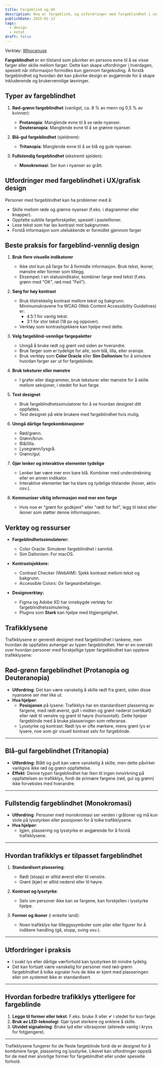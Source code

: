 ```yaml
---
title: Fargeblind og UX
description: Hva er fargeblind, og utfordringer med fargeblindhet i ux
publishDate: 2025-01-13
tags:
  - design
  - notat
draft: false
---
```



Verktøy: [Whocanuse](https://www.whocanuse.com/?bg=076940&fg=ffffff&fs=16&fw=)

**Fargeblindhet** er en tilstand som påvirker en persons evne til å se visse farger eller skille mellom farger. Dette kan skape utfordringer i hverdagen, spesielt når informasjon formidles kun gjennom fargekoding. Å forstå fargeblindhet og hvordan det kan påvirke design er avgjørende for å skape inkluderende og brukervennlige løsninger.

## **Typer av fargeblindhet**

1. **Rød-grønn fargeblindhet** (vanligst, ca. 8 % av menn og 0,5 % av kvinner):
    
    - **Protanopia**: Manglende evne til å se røde nyanser.
    - **Deuteranopia**: Manglende evne til å se grønne nyanser.
2. **Blå-gul fargeblindhet** (sjeldnere):
    
    - **Tritanopia**: Manglende evne til å se blå og gule nyanser.
3. **Fullstendig fargeblindhet** (ekstremt sjelden):
    
    - **Monokromasi**: Ser kun i nyanser av grått.

## **Utfordringer med fargeblindhet i UX/grafisk design**

Personer med fargeblindhet kan ha problemer med å:

- Skille mellom røde og grønne nyanser (f.eks. i diagrammer eller knapper).
- Oppfatte subtile fargeforskjeller, spesielt i pastelltoner.
- Lese tekst som har lav kontrast mot bakgrunnen.
- Forstå informasjon som utelukkende er formidlet gjennom farger

## **Beste praksis for fargeblind-vennlig design**

1. **Bruk flere visuelle indikatorer**
    
    - Ikke stol kun på farge for å formidle informasjon. Bruk tekst, ikoner, mønstre eller former som tillegg.
    - Eksempel: I en statusindikator, kombiner farge med tekst (f.eks. grønn med "OK", rød med "Feil").
2. **Sørg for høy kontrast**
    
    - Bruk tilstrekkelig kontrast mellom tekst og bakgrunn. Minimumskravene fra WCAG (Web Content Accessibility Guidelines) er:
        - 4.5:1 for vanlig tekst.
        - 3:1 for stor tekst (18 px og oppover).
    - Verktøy som kontrastsjekkere kan hjelpe med dette.
3. **Velg fargeblind-vennlige fargepaletter**
    
    - Unngå å bruke rødt og grønt ved siden av hverandre.
    - Bruk farger som er tydelige for alle, som blå, lilla, eller oransje.
    - Bruk verktøy som **Color Oracle** eller **Sim Daltonism** for å simulere hvordan farger ser ut for fargeblinde.
4. **Bruk teksturer eller mønstre**
    
    - I grafer eller diagrammer, bruk teksturer eller mønstre for å skille mellom seksjoner, i stedet for kun farge.
5. **Test designet**
    
    - Bruk fargeblindhetssimulatorer for å se hvordan designet ditt oppfattes.
    - Test designet på ekte brukere med fargeblindhet hvis mulig.
6. **Unngå dårlige fargekombinasjoner**
    
    - Rød/grønn.
    - Grønn/brun.
    - Blå/lilla.
    - Lysegrønn/lysgrå.
    - Grønn/gul.
7. **Gjør lenker og interaktive elementer tydelige**
    
    - Lenker bør være mer enn bare blå. Kombiner med understrekning eller en annen indikator.
    - Interaktive elementer bør ha klare og tydelige tilstander (hover, aktiv osv.).
8. **Kommuniser viktig informasjon med mer enn farge**
    
    - Hvis noe er "grønt for godkjent" eller "rødt for feil", legg til tekst eller ikoner som støtter denne informasjonen.

## **Verktøy og ressurser**

- **Fargeblindhetssimulatorer:**
    
    - Color Oracle: Simulerer fargeblindhet i sanntid.
    - Sim Daltonism: For macOS.
- **Kontrastsjekkere:**
    
    - Contrast Checker (WebAIM): Sjekk kontrast mellom tekst og bakgrunn.
    - Accessible Colors: Gir fargeanbefalinger.
- **Designverktøy:**
    
    - Figma og Adobe XD har innebygde verktøy for fargeblindhetssimulering.
    - Plugins som **Stark** kan hjelpe med tilgjengelighet.


## Trafikklysene
Trafikklysene er generelt designet med fargeblindhet i tankene, men hvordan de oppfattes avhenger av typen fargeblindhet. Her er en oversikt over hvordan personer med forskjellige typer fargeblindhet kan oppleve trafikklysene:

## **Rød-grønn fargeblindhet (Protanopia og Deuteranopia)**

- **Utfordring**: Det kan være vanskelig å skille rødt fra grønt, siden disse nyansene ser mer like ut.
- **Hva hjelper**:
    - **Posisjonen** på lysene: Trafikklys har en standardisert plassering av fargene, med rødt øverst, gult i midten og grønt nederst (vertikalt) eller rødt til venstre og grønt til høyre (horisontalt). Dette hjelper fargeblinde med å bruke plasseringen som referanse.
    - Lysstyrke og kontrast: Rødt lys er ofte mørkere, mens grønt lys er lysere, noe som gir visuell kontrast selv for fargeblinde.

---

## **Blå-gul fargeblindhet (Tritanopia)**

- **Utfordring**: Blått og gult kan være vanskelig å skille, men dette påvirker vanligvis ikke rød og grønn oppfattelse.
- **Effekt**: Denne typen fargeblindhet har liten til ingen innvirkning på oppfattelsen av trafikklys, fordi de primære fargene (rød, gul og grønn) ikke forveksles med hverandre.

---

## **Fullstendig fargeblindhet (Monokromasi)**

- **Utfordring**: Personer med monokromasi ser verden i gråtoner og må kun stole på lysstyrken eller posisjonen for å tolke trafikklysene.
- **Hva hjelper**:
    - Igjen, plassering og lysstyrke er avgjørende for å forstå trafikklysene.

---

## **Hvordan trafikklys er tilpasset fargeblindhet**

1. **Standardisert plassering**:
    
    - Rødt (stopp) er alltid øverst eller til venstre.
    - Grønt (kjør) er alltid nederst eller til høyre.
2. **Kontrast og lysstyrke**:
    
    - Selv om personer ikke kan se fargene, kan forskjellen i lysstyrke hjelpe.
3. **Former og ikoner** (i enkelte land):
    
    - Noen trafikklys har tilleggssymboler som piler eller figurer for å indikere handling (gå, stopp, sving osv.).

---

## **Utfordringer i praksis**

- I svakt lys eller dårlige værforhold kan lysstyrken bli mindre tydelig.
- Det kan fortsatt være vanskelig for personer med rød-grønn fargeblindhet å tolke signaler hvis de ikke er kjent med plasseringen eller om systemet ikke er standardisert.

---

## **Hvordan forbedre trafikklys ytterligere for fargeblinde**

1. **Legge til former eller tekst**: F.eks. bruke X eller ✔ i stedet for kun farge.
2. **Bruk av LED-teknologi**: Gjør lyset sterkere og enklere å skille.
3. **Utvidet signalering**: Bruke lyd eller vibrasjoner (allerede vanlig i kryss for fotgjengere).

---

Trafikklysene fungerer for de fleste fargeblinde fordi de er designet for å kombinere farge, plassering og lysstyrke. Likevel kan utfordringer oppstå for de med mer alvorlige former for fargeblindhet eller under spesielle forhold.
